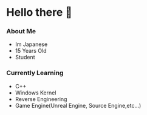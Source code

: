 # Hello there 👋

### About Me 
- Im Japanese
- 15 Years Old
- Student
  
### Currently Learning
- C++
- Windows Kernel
- Reverse Engineering
- Game Engine(Unreal Engine, Source Engine,etc...)


